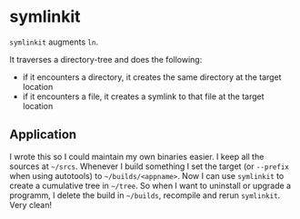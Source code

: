 symlinkit
========

`symlinkit` augments `ln`.

It traverses a directory-tree and does the following:

* if it encounters a directory, it creates the same directory at the target location
* if it encounters a file, it creates a symlink to that file at the target location

Application
-----------

I wrote this so I could maintain my own binaries easier.
I keep all the sources at `~/srcs`. Whenever I build something I set
the target (or `--prefix` when using autotools) to `~/builds/<appname>`.
Now I can use `symlinkit` to create a cumulative tree in `~/tree`. So when I want to uninstall
or upgrade a programm, I delete the build in `~/builds`, recompile and rerun `symlinkit`.
Very clean!
